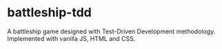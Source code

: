 # battleship-tdd
A battleship game designed with Test-Driven Development methodology. Implemented with vanilla JS, HTML and CSS.
